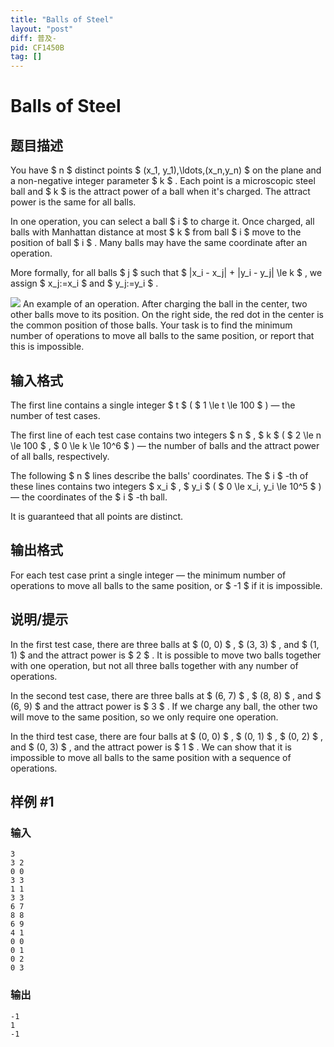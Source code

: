 ```yaml
---
title: "Balls of Steel"
layout: "post"
diff: 普及-
pid: CF1450B
tag: []
---
```


# Balls of Steel

## 题目描述

You have $ n $ distinct points $ (x_1, y_1),\ldots,(x_n,y_n) $ on the plane and a non-negative integer parameter $ k $ . Each point is a microscopic steel ball and $ k $ is the attract power of a ball when it's charged. The attract power is the same for all balls.

In one operation, you can select a ball $ i $ to charge it. Once charged, all balls with Manhattan distance at most $ k $ from ball $ i $ move to the position of ball $ i $ . Many balls may have the same coordinate after an operation.

More formally, for all balls $ j $ such that $ |x_i - x_j| + |y_i - y_j| \le k $ , we assign $ x_j:=x_i $ and $ y_j:=y_i $ .

 ![](https://cdn.luogu.com.cn/upload/vjudge_pic/CF1450B/bd476820b8f47c8050ef448d8375a731892e001a.png) An example of an operation. After charging the ball in the center, two other balls move to its position. On the right side, the red dot in the center is the common position of those balls. Your task is to find the minimum number of operations to move all balls to the same position, or report that this is impossible.

## 输入格式

The first line contains a single integer $ t $ ( $ 1 \le t \le 100 $ ) — the number of test cases.

The first line of each test case contains two integers $ n $ , $ k $ ( $ 2 \le n \le 100 $ , $ 0 \le k \le 10^6 $ ) — the number of balls and the attract power of all balls, respectively.

The following $ n $ lines describe the balls' coordinates. The $ i $ -th of these lines contains two integers $ x_i $ , $ y_i $ ( $ 0 \le x_i, y_i \le 10^5 $ ) — the coordinates of the $ i $ -th ball.

It is guaranteed that all points are distinct.

## 输出格式

For each test case print a single integer — the minimum number of operations to move all balls to the same position, or $ -1 $ if it is impossible.

## 说明/提示

In the first test case, there are three balls at $ (0, 0) $ , $ (3, 3) $ , and $ (1, 1) $ and the attract power is $ 2 $ . It is possible to move two balls together with one operation, but not all three balls together with any number of operations.

In the second test case, there are three balls at $ (6, 7) $ , $ (8, 8) $ , and $ (6, 9) $ and the attract power is $ 3 $ . If we charge any ball, the other two will move to the same position, so we only require one operation.

In the third test case, there are four balls at $ (0, 0) $ , $ (0, 1) $ , $ (0, 2) $ , and $ (0, 3) $ , and the attract power is $ 1 $ . We can show that it is impossible to move all balls to the same position with a sequence of operations.

## 样例 #1

### 输入

```
3
3 2
0 0
3 3
1 1
3 3
6 7
8 8
6 9
4 1
0 0
0 1
0 2
0 3
```

### 输出

```
-1
1
-1
```

